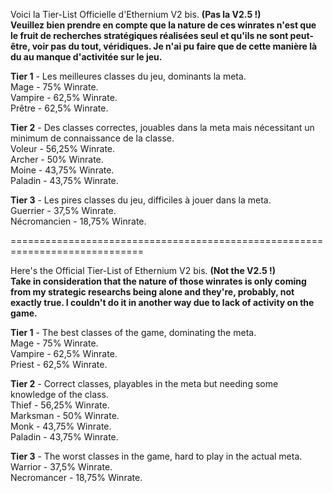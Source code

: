 Voici la Tier-List Officielle d'Ethernium V2 bis. **(Pas la V2.5 !)**   
**Veuillez bien prendre en compte que la nature de ces winrates n'est que le fruit de recherches stratégiques réalisées seul et qu'ils ne sont peut-être, voir pas du tout, véridiques. Je n'ai pu faire que de cette manière là du au manque d'activitée sur le jeu.**   
   
**Tier 1** - Les meilleures classes du jeu, dominants la meta.   
Mage - 75% Winrate.   
Vampire - 62,5% Winrate.   
Prêtre - 62,5% Winrate.   
   
**Tier 2** - Des classes correctes, jouables dans la meta mais nécessitant un minimum de connaissance de la classe.   
Voleur - 56,25% Winrate.   
Archer - 50% Winrate.   
Moine - 43,75% Winrate.   
Paladin - 43,75% Winrate.   
   
**Tier 3** - Les pires classes du jeu, difficiles à jouer dans la meta.   
Guerrier - 37,5% Winrate.   
Nécromancien - 18,75% Winrate.   
   
=============================================================================   
   
Here's the Official Tier-List of Ethernium V2 bis. **(Not the V2.5 !)**   
**Take in consideration that the nature of those winrates is only coming from my strategic researchs being alone and they're, probably, not exactly true. I couldn't do it in another way due to lack of activity on the game.**   
   
**Tier 1** - The best classes of the game, dominating the meta.   
Mage - 75% Winrate.   
Vampire - 62,5% Winrate.   
Priest - 62,5% Winrate.   
   
**Tier 2** - Correct classes, playables in the meta but needing some knowledge of the class.   
Thief - 56,25% Winrate.   
Marksman - 50% Winrate.   
Monk - 43,75% Winrate.   
Paladin - 43,75% Winrate.   
   
**Tier 3** - The worst classes in the game, hard to play in the actual meta.   
Warrior - 37,5% Winrate.   
Necromancer - 18,75% Winrate.   
